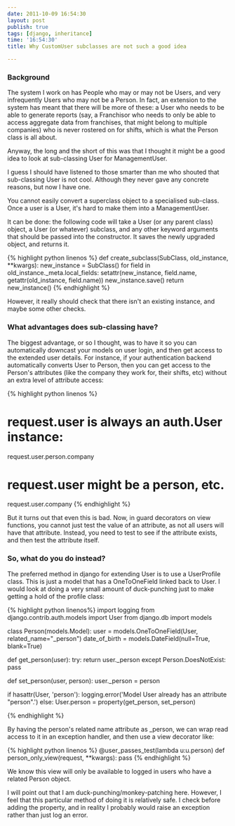 ```yaml
---
date: 2011-10-09 16:54:30
layout: post
publish: true
tags: [django, inheritance]
time: '16:54:30'
title: Why CustomUser subclasses are not such a good idea

---
```


### Background

The system I work on has People who may or may not be Users, and very infrequently Users who may not be a Person. In fact, an extension to the system has meant that there will be more of these: a User who needs to be able to generate reports (say, a Franchisor who needs to only be able to access aggregate data from franchises, that might belong to multiple companies) who is never rostered on for shifts, which is what the Person class is all about.

Anyway, the long and the short of this was that I thought it might be a good idea to look at sub-classing User for ManagementUser.

I guess I should have listened to those smarter than me who shouted that sub-classing User is not cool. Although they never gave any concrete reasons, but now I have one.

You cannot easily convert a superclass object to a specialised sub-class. Once a user is a User, it's hard to make them into a ManagementUser.

It can be done: the following code will take a User (or any parent class) object, a User (or whatever) subclass, and any other keyword arguments that should be passed into the constructor. It saves the newly upgraded object, and returns it.

{% highlight python linenos %}
def create_subclass(SubClass, old_instance, **kwargs):
    new_instance = SubClass()
    for field in old_instance._meta.local_fields:
        setattr(new_instance, field.name, getattr(old_instance, field.name))
    new_instance.save()
    return new_instance()
{% endhighlight %}

However, it really should check that there isn't an existing instance, and maybe some other checks.

### What advantages does sub-classing have?

The biggest advantage, or so I thought, was to have it so you can automatically downcast your models on user login, and then get access to the extended user details. For instance, if your authentication backend automatically converts User to Person, then you can get access to the Person's attributes (like the company they work for, their shifts, etc) without an extra level of attribute access:

{% highlight python linenos %}
# request.user is always an auth.User instance:
request.user.person.company
# request.user might be a person, etc.
request.user.company
{% endhighlight %}

But it turns out that even this is bad. Now, in guard decorators on view functions, you cannot just test the value of an attribute, as not all users will have that attribute. Instead, you need to test to see if the attribute exists, and then test the attribute itself.

### So, what do you do instead?

The preferred method in django for extending User is to use a UserProfile class. This is just a model that has a OneToOneField linked back to User. I would look at doing a very small amount of duck-punching just to make getting a hold of the profile class:

{% highlight python linenos%}
import logging
from django.contrib.auth.models import User
from django.db import models

class Person(models.Model):
    user = models.OneToOneField(User, related_name="_person")
    date_of_birth = models.DateField(null=True, blank=True)

def get_person(user):
    try:
        return user._person
    except Person.DoesNotExist:
        pass

def set_person(user, person):
    user._person = person

if hasattr(User, 'person'):
    logging.error('Model User already has an attribute "person".')
else:
    User.person = property(get_person, set_person)

{% endhighlight %}

By having the person's related name attribute as _person, we can wrap read access to it in an exception handler, and then use a view decorator like:

{% highlight python linenos %}
@user_passes_test(lambda u:u.person)
def person_only_view(request, **kwargs):
    pass
{% endhighlight %}

We know this view will only be available to logged in users who have a related Person object.

I will point out that I am duck-punching/monkey-patching here. However, I feel that this particular method of doing it is relatively safe. I check before adding the property, and in reality I probably would raise an exception rather than just log an error.